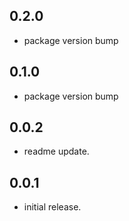 ## 0.2.0
* package version bump

## 0.1.0
* package version bump

## 0.0.2
* readme update.

## 0.0.1
* initial release.
